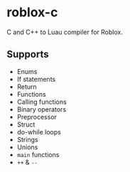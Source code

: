 # roblox-c
C and C++ to Luau compiler for Roblox.

## Supports
- Enums
- If statements
- Return
- Functions
- Calling functions
- Binary operators
- Preprocessor
- Struct
- do-while loops
- Strings
- Unions
- `main` functions
- `++` & `--`